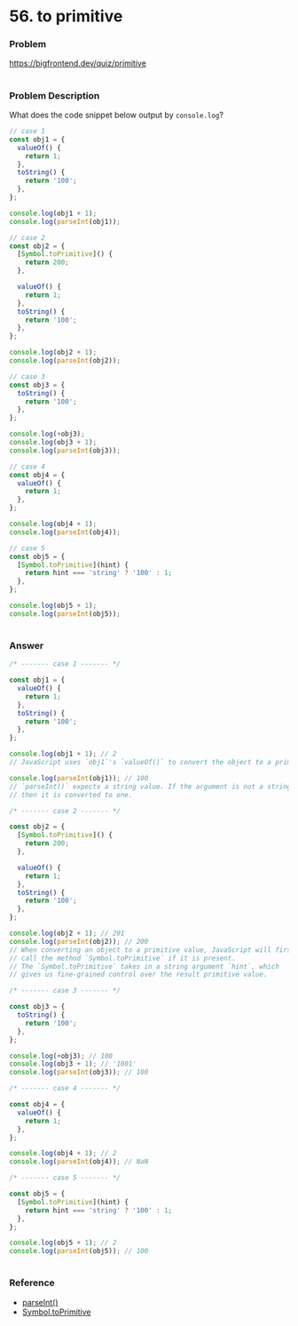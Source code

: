 # 56. to primitive

### Problem

https://bigfrontend.dev/quiz/primitive

#

### Problem Description

What does the code snippet below output by `console.log`?

```js
// case 1
const obj1 = {
  valueOf() {
    return 1;
  },
  toString() {
    return '100';
  },
};

console.log(obj1 + 1);
console.log(parseInt(obj1));

// case 2
const obj2 = {
  [Symbol.toPrimitive]() {
    return 200;
  },

  valueOf() {
    return 1;
  },
  toString() {
    return '100';
  },
};

console.log(obj2 + 1);
console.log(parseInt(obj2));

// case 3
const obj3 = {
  toString() {
    return '100';
  },
};

console.log(+obj3);
console.log(obj3 + 1);
console.log(parseInt(obj3));

// case 4
const obj4 = {
  valueOf() {
    return 1;
  },
};

console.log(obj4 + 1);
console.log(parseInt(obj4));

// case 5
const obj5 = {
  [Symbol.toPrimitive](hint) {
    return hint === 'string' ? '100' : 1;
  },
};

console.log(obj5 + 1);
console.log(parseInt(obj5));
```

#

### Answer

```js
/* ------- case 1 ------- */

const obj1 = {
  valueOf() {
    return 1;
  },
  toString() {
    return '100';
  },
};

console.log(obj1 + 1); // 2
// JavaScript uses `obj1`'s `valueOf()` to convert the object to a primitive.

console.log(parseInt(obj1)); // 100
// `parseInt()` expects a string value. If the argument is not a string,
// then it is converted to one.

/* ------- case 2 ------- */

const obj2 = {
  [Symbol.toPrimitive]() {
    return 200;
  },

  valueOf() {
    return 1;
  },
  toString() {
    return '100';
  },
};

console.log(obj2 + 1); // 201
console.log(parseInt(obj2)); // 200
// When converting an object to a primitive value, JavaScript will first
// call the method `Symbol.toPrimitive` if it is present.
// The `Symbol.toPrimitive` takes in a string argument `hint`, which
// gives us fine-grained control over the result primitive value.

/* ------- case 3 ------- */

const obj3 = {
  toString() {
    return '100';
  },
};

console.log(+obj3); // 100
console.log(obj3 + 1); // '1001'
console.log(parseInt(obj3)); // 100

/* ------- case 4 ------- */

const obj4 = {
  valueOf() {
    return 1;
  },
};

console.log(obj4 + 1); // 2
console.log(parseInt(obj4)); // NaN

/* ------- case 5 ------- */

const obj5 = {
  [Symbol.toPrimitive](hint) {
    return hint === 'string' ? '100' : 1;
  },
};

console.log(obj5 + 1); // 2
console.log(parseInt(obj5)); // 100
```

#

### Reference

- [parseInt()](https://developer.mozilla.org/en-US/docs/Web/JavaScript/Reference/Global_Objects/parseInt)
- [Symbol.toPrimitive](https://developer.mozilla.org/en-US/docs/Web/JavaScript/Reference/Global_Objects/Symbol/toPrimitive)
